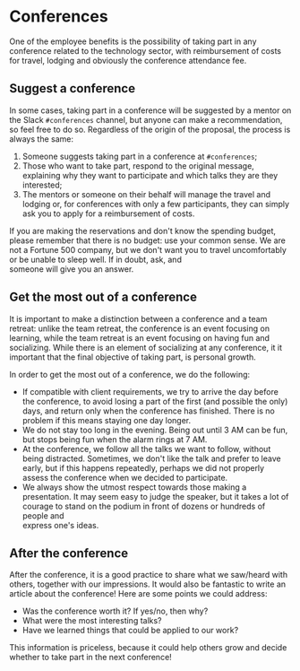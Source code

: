 # Conferences

One of the employee benefits is the possibility of taking part
in any conference related to the technology sector, with reimbursement of costs for travel, lodging 
and obviously the conference attendance fee.

## Suggest a conference

In some cases, taking part in a conference will be suggested by a mentor on the Slack 
`#conferences` channel, but anyone can make a recommendation, so feel free to do so. Regardless
of the origin of the proposal, the process is always the same:

1. Someone suggests taking part in a conference at `#conferences`;
2. Those who want to take part, respond to the original message, explaining why 
   they want to participate and which talks they are they interested;
3. The mentors or someone on their behalf will manage the travel and lodging or, for conferences with only a few 
   participants, they can simply ask you to apply for a reimbursement of costs. 

If you are making the reservations and don't know the spending budget,  
please remember that there is no budget: use your common sense. We are not a Fortune 500 company, but we
don't want you to travel uncomfortably or be unable to sleep well. If in doubt, ask, and  
someone will give you an answer. 

## Get the most out of a conference

It is important to make a distinction between a conference and a team retreat: unlike the team retreat, the 
conference is an event focusing on learning, while the team retreat is an event focusing on 
having fun and socializing. While there is an element of socializing at any conference, 
it it important that the final objective of taking part, is personal growth. 

In order to get the most out of a conference, we do the following:

- If compatible with client requirements, we try to arrive the day before 
  the conference, to avoid losing a part of the first (and possible the only) days, and return only when
  the conference has finished. There is no problem if this means staying one day longer.
- We do not stay too long in the evening. Being out until 3 AM can be fun, 
  but stops being fun when the alarm rings at 7 AM.
- At the conference, we follow all the talks we want to follow, without being distracted. Sometimes,
  we don't like the talk and prefer to leave early, but if this happens
  repeatedly, perhaps we did not properly assess the conference when we decided to participate.
- We always show the utmost respect towards those making a presentation. It may seem easy to judge the speaker, but 
  it takes a lot of courage to stand on the podium in front of dozens or hundreds of people and  
  express one's ideas.

## After the conference

After the conference, it is a good practice to share what we saw/heard with others, together with
our impressions. It would also be fantastic to write an article about the conference! Here are some
points we could address:

- Was the conference worth it? If yes/no, then why?
- What were the most interesting talks?
- Have we learned things that could be applied to our work?

This information is priceless, because it could help others grow and decide whether 
to take part in the next conference!

